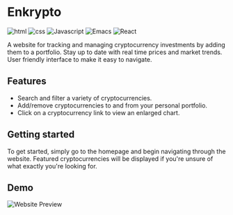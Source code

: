 
# Enkrypto
![html](https://img.shields.io/badge/HTML-239120?style=for-the-badge&logo=html5&logoColor=white)
![css](https://img.shields.io/badge/CSS-239120?&style=for-the-badge&logo=css3&logoColor=white)
![Javascript](https://img.shields.io/badge/JavaScript-F7DF1E?style=for-the-badge&logo=javascript&logoColor=black)
![Emacs](https://img.shields.io/badge/Emacs-%237F5AB6.svg?&style=for-the-badge&logo=gnu-emacs&logoColor=white)
![React](https://img.shields.io/badge/React-20232A?style=for-the-badge&logo=react&logoColor=61DAFB)

A website for tracking and managing cryptocurrency investments by adding them to a portfolio. Stay up to date with real time prices and market trends. User friendly interface to make it easy to navigate.

## Features 
* Search and filter a variety of cryptocurrencies.
* Add/remove cryptocurrencies to and from your personal portfolio. 
* Click on a cryptocurrency link to view an enlarged chart.

## Getting started
To get started, simply go to the homepage and begin navigating through the website. Featured cryptocurrencies will be displayed if you're unsure of what exactly you're looking for.











## Demo

![Website Preview](https://media.giphy.com/media/v1.Y2lkPTc5MGI3NjExYTZlOGNlMzIyZjAyMjE1ODU5NTZkMTIyMjBiZWI0ZWUyOGM2MmM3NiZjdD1n/ZyLeFPjfiXF9FOGSk9/giphy.gif)
